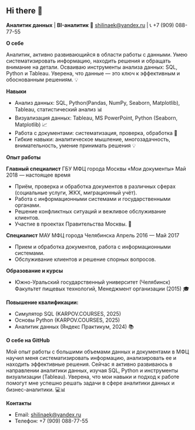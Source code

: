 ## Hi there 👋

**Аналитик данных** | **BI-аналитик**
📧 shilinaek@yandex.ru | 📞 +7 (909) 088-77-55

**О себе**


Аналитик, активно развивающийся в области работы с данными. Умею систематизировать информацию, находить решения и обращать внимание на детали. Осваиваю инструменты анализа данных: SQL, Python и Tableau. Уверена, что данные — это ключ к эффективным и обоснованным решениям. 💡


**Навыки**


* Анализ данных: SQL, Python(Pandas, NumPy, Seaborn, Matplotlib), Tableau, статистический анализ 📊
* Визуализация данных: Tableau, MS PowerPoint, Python (Seaborn, Matplotlib) 📈
* Работа с документами: систематизация, проверка, обработка 📑
* Гибкие навыки: аналитическое мышление, многозадачность, внимательность, умение принимать решения 💡

**Опыт работы**


**Главный специалист**
ГБУ МФЦ города Москвы «Мои документы»
Май 2018 — настоящее время
* Приём, проверка и обработка документов в различных сферах (социальные услуги, ЖКХ, миграционный учёт).
* Работа с информационными системами и государственными органами.
* Решение конфликтных ситуаций и вежливое обслуживание клиентов.
* Участие в проектах Правительства Москвы. 🌆

**Специалист**
МАУ МФЦ города Челябинска
Апрель 2016 — Май 2017
* Прием и обработка документов, работа с информационными системами.
* Обслуживание клиентов и решение спорных вопросов.

**Образование и курсы**


* Южно-Уральский государственный университет (Челябинск)
Факультет пищевых технологий, Менеджмент организации (2015) 🎓

**Повышение квалификации:**


* Симулятор SQL (KARPOV.COURSES, 2025)
* Основы Python (KARPOV.COURSES, 2025)
* Аналитик данных (Яндекс Практикум, 2024) 📚

**О себе на GitHub**


Мой опыт работы с большими объемами данных и документами в МФЦ научил меня систематизировать информацию, анализировать ее и находить эффективные решения. Сейчас я активно развиваюсь в направлении аналитики данных, изучая SQL, Python и инструменты визуализации (Tableau). Уверена, что мои навыки и подход к работе помогут мне успешно решать задачи в сфере аналитики данных и бизнес-аналитики. 💻📊

**Контакты**


* Email: shilinaek@yandex.ru
* Телефон: +7 (909) 088-77-55
